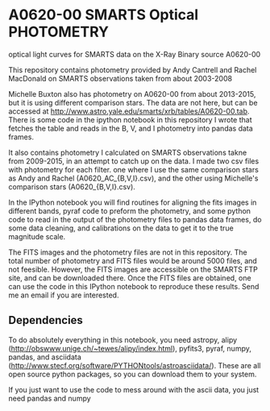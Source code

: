 # A0620-00 SMARTS Optical PHOTOMETRY
optical light curves for SMARTS data on the X-Ray Binary source A0620-00

This repository contains photometry provided by Andy Cantrell and Rachel MacDonald on SMARTS observations taken from about 2003-2008

Michelle Buxton also has photometry on A0620-00 from about 2013-2015, but it is using different comparison stars. The data are not here, but can be accessed at http://www.astro.yale.edu/smarts/xrb/tables/A0620-00.tab. There is some code in the ipython notebook in this repository I wrote that fetches the table and reads in the B, V, and I photometry into pandas data frames.

It also contains photometry I calculated on SMARTS observations takne from 2009-2015, in an attempt to catch up on the data.
I made two csv files with photometry for each filter. one where I use the same comparison stars as Andy and Rachel (A0620_AC_{B,V,I}.csv), and the other using Michelle's comparison stars (A0620_{B,V,I}.csv).

In the IPython notebook you will find routines for aligning the fits images in different bands, pyraf code to preform the photometry, and some python code to read in the output of the photometry files to pandas data frames, do some data cleaning, and calibrations on the data to get it to the true magnitude scale.

The FITS images and the photometry files are not in this repository. The total number of photometry and FITS files would be around 5000 files, and not feesible. However, the FITS images are accessible on the SMARTS FTP site, and can be downloaded there. Once the FITS files are obtained, one can use the code in this IPython notebook to reproduce these results. Send me an email if you are interested. 


Dependencies
------------
To do absolutely everything in this notebook, you need astropy, alipy (http://obswww.unige.ch/~tewes/alipy/index.html), pyfits3, pyraf, numpy, pandas, and asciidata (http://www.stecf.org/software/PYTHONtools/astroasciidata/). 
These are all open source python packages, so you can download them to your system.

If you just want to use the code to mess around with the ascii data, you just need pandas and numpy
